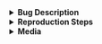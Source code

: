 <details>
  <summary><b>Bug Description</b></summary> <!-- Description of the issue -->
  A brief description of the bug or issue this PR addresses. <!-- Explain what this PR fixes -->
</details>

<details>
  <summary><b>Reproduction Steps</b></summary> <!-- Steps to reproduce the bug -->
  <ol>
    <li>Weh</li>
    <li>Weh</li>
    <li>Weh</li>
  </ol>
</details>

<details>
  <summary><b>Media</b></summary> <!-- Screenshots, videos, etc. -->
  Add screenshots, GIFs, or videos if they help illustrate the issue or fix.
</details>